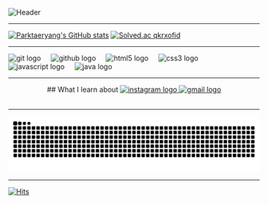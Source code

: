 ![Header](https://capsule-render.vercel.app/api?type=waving&height=300&color=gradient&text=개발백서&section=header&reversal=true&textBg=false&fontAlign=50&fontSize=42)

---

<div align="left">

[![Parktaeryang's GitHub stats](https://github-readme-stats.vercel.app/api?username=Parktaeryang)](https://github.com/anuraghazra/github-readme-stats)
[![Solved.ac
qkrxofid](http://mazassumnida.wtf/api/generate_badge?boj=qkrxofid)](https://solved.ac/qkrxofid)

</div>

---

<div align="left">
  <img src="https://cdn.jsdelivr.net/gh/devicons/devicon/icons/git/git-original.svg" height="40" alt="git logo"  />
  <img width="12" />
  <img src="https://cdn.jsdelivr.net/gh/devicons/devicon/icons/github/github-original.svg" height="40" alt="github logo"  />
  <img width="12" />
  <img src="https://cdn.jsdelivr.net/gh/devicons/devicon/icons/html5/html5-original.svg" height="40" alt="html5 logo"  />
  <img width="12" />
  <img src="https://cdn.jsdelivr.net/gh/devicons/devicon/icons/css3/css3-original.svg" height="40" alt="css3 logo"  />
  <img width="12" />
  <img src="https://cdn.jsdelivr.net/gh/devicons/devicon/icons/javascript/javascript-original.svg" height="40" alt="javascript logo"  />
  <img width="12" />
  <img src="https://cdn.jsdelivr.net/gh/devicons/devicon/icons/java/java-original.svg" height="40" alt="java logo"  />
</div>

---


<div align="center">
  ## What I learn about
 <a href="https://www.instagram.com/taeryang95"> <img src="https://img.shields.io/static/v1?message=Instagram&logo=instagram&label=&color=E4405F&logoColor=white&labelColor=&style=for-the-badge" height="35" alt="instagram logo"  /> </a>
  <a href="mailto:skygve2@gmail.com"> <img src="https://img.shields.io/static/v1?message=Gmail&logo=gmail&label=&color=D14836&logoColor=white&labelColor=&style=for-the-badge" height="35" alt="gmail logo"  /> </a>
</div>

<br clear="both">

---

<img src="https://raw.githubusercontent.com/Parktaeryang/Parktaeryang/output/snake.svg" alt="Snake animation" />

---

[![Hits](https://hits.seeyoufarm.com/api/count/incr/badge.svg?url=https%3A%2F%2Fgithub.com%2Fparktaeryang&count_bg=%23E59E38&title_bg=%23555555&icon=&icon_color=%23E7E7E7&title=hits&edge_flat=false)](https://hits.seeyoufarm.com)
